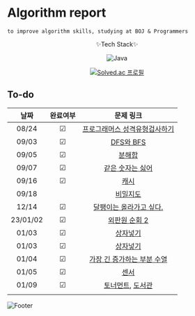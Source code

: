 # Algorithm report

    to improve algorithm skills, studying at BOJ & Programmers

<div style="text-align: center;">
✨Tech Stack✨

![Java](https://img.shields.io/badge/java-%23ED8B00.svg?style=for-the-badge&logo=java&logoColor=white)

[![Solved.ac
프로필](http://mazassumnida.wtf/api/v2/generate_badge?boj=abovenormal5023)](https://solved.ac/abovenormal5023)

</div>

## To-do

|   날짜   | 완료여부 |                                             문제 링크                                             |
| :------: | :------: | :-----------------------------------------------------------------------------------------------: |
|  08/24   | &#9745;  | [프로그래머스 성격유형검사하기](https://school.programmers.co.kr/learn/courses/30/lessons/118666) |
|  09/03   | &#9745;  |                         [DFS와 BFS](https://www.acmicpc.net/problem/1260)                         |
|  09/05   | &#9745;  |                          [분해합](https://www.acmicpc.net/problem/2231)                           |
|  09/07   | &#9745;  |        [같은 숫자는 싫어](https://school.programmers.co.kr/learn/courses/30/lessons/12906)        |
|  09/16   | &#9745;  |              [캐시](https://school.programmers.co.kr/learn/courses/30/lessons/17680)              |
|  09/18   |          |            [비밀지도](https://school.programmers.co.kr/learn/courses/30/lessons/17681)            |
|  12/14   | &#9745;  |                  [달팽이는 올라가고 싶다.](https://www.acmicpc.net/problem/2869)                  |
| 23/01/02 | &#9745;  |                      [외판원 순회 2](https://www.acmicpc.net/problem/10971)                       |
|  01/03   | &#9745;  |                         [상자넣기](https://www.acmicpc.net/problem/1965)                          |
|  01/03   | &#9745;  |                         [상자넣기](https://www.acmicpc.net/problem/1965)                          |
|  01/04   | &#9745;  |                [가장 긴 증가하는 부분 수열](https://www.acmicpc.net/problem/11053)                |
|  01/05   | &#9745;  |                           [센서](https://www.acmicpc.net/problem/2212)                            |
|  01/09   | &#9745;  | [토너먼트](https://www.acmicpc.net/problem/1057), [도서관](https://www.acmicpc.net/problem/1461)  |
|          |          |                                               []()                                                |

[//]: # "☐ 체크 x "
[//]: # "☑ 체크 o"

![Footer](https://capsule-render.vercel.app/api?type=waving&color=auto&height=200&section=footer)
